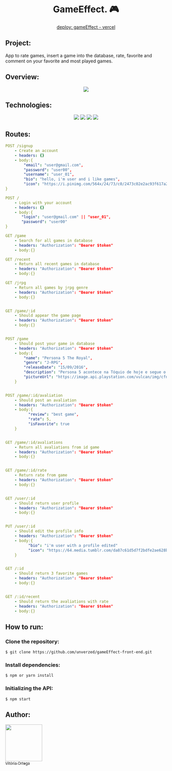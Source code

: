 <div align="center">
<h1>GameEffect. 🎮 </h1>
  </div>
  
<div align="center">
  <p> <a href="https://game-effect-front-end.vercel.app">deploy: gameEffect - vercel</a></p>
  </div> 
  <h2>Project:</h2>
<p>App to rate games, insert a game into the database, rate, favorite and comment on your favorite and most played games.
</p>

<h2>Overview:</h2>
<div align="center">
<img src="https://media.discordapp.net/attachments/908466335158272132/1049356196601147502/Untitled.png?width=946&height=473"/>
 </div> 


<h2>Technologies:</h2>
<div align="center">
<img src="https://img.shields.io/badge/TypeScript-007ACC?style=for-the-badge&logo=typescript&logoColor=white">
<img src="https://img.shields.io/badge/Node.js-43853D?style=for-the-badge&logo=node.js&logoColor=white">
<img src="https://img.shields.io/badge/PostgreSQL-316192?style=for-the-badge&logo=postgresql&logoColor=white">
<img src="https://img.shields.io/badge/Prisma-3982CE?style=for-the-badge&logo=Prisma&logoColor=white">
  </div>
  
<h2>Routes:</h2>

```yml 
POST /signup
    - Create an account
    - headers: {}
    - body:{
        "email": "user@gmail.com",
        "password": "user00",
        "username": "user_01",
        "bio": "hello, i'm user and i like games",
        "icon": "https://i.pinimg.com/564x/24/73/c0/2473c02e2ac93f617a28b2b5058bb41d.jpg",
} 
```

```yml 
POST /
    - Login with your account
    - headers: {}
    - body:{
       "login": "user@gmail.com" || "user_01",
       "password": "user00"
}    
```

```yml 
GET /game
    - Search for all games in database
    - headers: "Authorization": "Bearer $token"
    - body:{} 
```

```yml 
GET /recent
    - Return all recent games in database
    - headers: "Authorization": "Bearer $token"
    - body:{} 
```

```yml 
GET /jrpg
    - Return all games by jrpg genre
    - headers: "Authorization": "Bearer $token"
    - body:{} 
```

```yml 

GET /game/:id
    - Should appear the game page 
    - headers: "Authorization": "Bearer $token"
    - body:{} 
```

```yml 

POST /game
    - Should post your game in database
    - headers: "Authorization": "Bearer $token"
    - body:{
        "name": "Persona 5 The Royal",
        "genre": "J-RPG",
        "releaseDate": "15/09/2016",
        "description": "Persona 5 acontece na Tóquio de hoje e segue o protagonista Joker após sua transferência para a Academia Shujin após ser colocado em liberdade condicional por um assalto do qual ele foi falsamente acusado.",
        "pictureUrl": "https://image.api.playstation.com/vulcan/img/cfn/113073qYZHyiDU5-4vu9krqfIPdGCvcGob0VpazrmfyUEbn4qZ64XBJfRKHvwa_tStB4nMD3UDv4Cb9V3iTH6cJymhQ1sJiU.png"
    } 
```

```yml 

POST /game/:id/avaliation
    - Should post an avaliation 
    - headers: "Authorization": "Bearer $token"
    - body:{
          "review": "best game",
          "rate": 5,
          "isFavorite": true
    } 
```

```yml 

GET /game/:id/avaliations
    - Return all avaliations from id game
    - headers: "Authorization": "Bearer $token"
    - body:{} 
```

```yml 

GET /game/:id/rate
    - Return rate from game
    - headers: "Authorization": "Bearer $token"
    - body:{} 
```

```yml 

GET /user/:id
    - Should return user profile
    - headers: "Authorization": "Bearer $token"
    - body:{} 
```

```yml 

PUT /user/:id
    - Should edit the profile info
    - headers: "Authorization": "Bearer $token"
    - body:{
          "bio": "i'm user with a profile edited"
          "icon": "https://64.media.tumblr.com/da87c61d5d7f2bdfe2ae628b42dab196/9bfac5803c11635e-7d/s1280x1920/724bd6a3e3b59f43b5883df081f0838357d0d0e3.jpg"
    } 
```

```yml 

GET /:id
    - Should return 3 favorite games 
    - headers: "Authorization": "Bearer $token"
    - body:{} 
```
```yml 

GET /:id/recent
    - Should return the avaliations with rate
    - headers: "Authorization": "Bearer $token"
    - body:{} 
```

<h2>How to run:</h2>

<h3>Clone the repository:</h3>

```
$ git clone https://github.com/unverzed/gameEffect-front-end.git
```

<h3>Install dependencies:</h3>

```
$ npm or yarn install
```

<h3>Initializing the API:</h3>

```
$ npm start
```

## Author:
  [<img src="https://avatars.githubusercontent.com/unverzed" width=115><br><sub>Vitória Ortega</sub></sub>](https://github.com/unverzed) 
